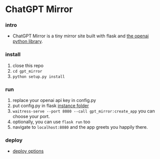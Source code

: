 # ChatGPT Mirror

### intro
- ChatGPT Mirror is a tiny mirror site built with flask and [the openai python library](https://github.com/openai/openai-python).

### install
1. close this repo
2. `cd gpt_mirror`
3. `python setup.py install`

### run
1. replace your openai api key in config.py
2. put config.py in flask [instance folder](https://flask.palletsprojects.com/en/2.2.x/config/#instance-folders)
3. `waitress-serve --port 8080 --call gpt_mirror:create_app` you can choose your port.
4. optionally, you can use `flask run` too
5. navigate to `localhost:8080` and the app greets you happily there.


### deploy
- [deploy options](https://flask.palletsprojects.com/en/2.1.x/deploying/)